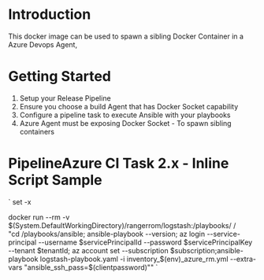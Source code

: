 # Introduction 
This docker image can be used to spawn a sibling Docker Container in a Azure Devops Agent,

# Getting Started
1.	Setup your Release Pipeline
2.	Ensure you choose a build Agent that has Docker Socket capability
3.	Configure a pipeline task to execute Ansible with your playbooks
4.  Azure Agent must be exposing Docker Socket - To spawn sibling containers


# PipelineAzure  CI Task 2.x - Inline Script Sample
`
set -x

docker run --rm -v $(System.DefaultWorkingDirectory)/rangerrom/logstash:/playbooks/ <containerregistry>/<imagename> \
 "cd  /playbooks/ansible; ansible-playbook --version; az login --service-principal --username $servicePrincipalId --password $servicePrincipalKey --tenant $tenantId; az account set --subscription $subscription;ansible-playbook logstash-playbook.yaml -i inventory_$(env)_azure_rm.yml --extra-vars \"ansible_ssh_pass=$(clientpassword)\""
`


